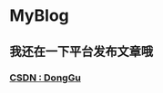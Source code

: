 # MyBlog
## 我还在一下平台发布文章哦
### [CSDN : DongGu](https://blog.csdn.net/weixin_52068490?spm=1010.2135.3001.5421)
